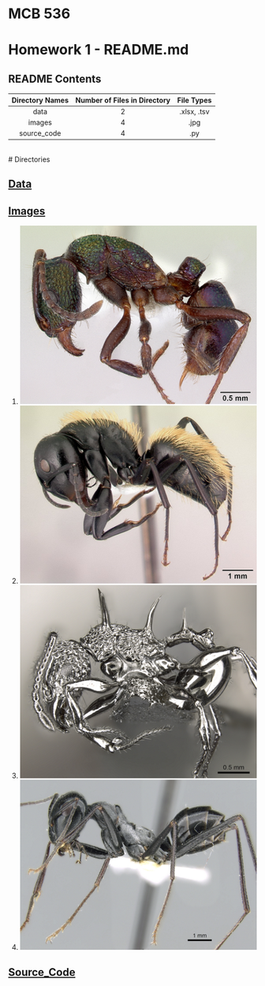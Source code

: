 # MCB 536

# Homework 1 - README.md


## README Contents

  | Directory Names    | Number of Files in Directory | File Types |
  |:------------------:|:----------------------------:|:----------:| 
  | data               | 2                            | .xlsx, .tsv|
  | images             | 4                            | .jpg       |
  | source_code        | 4                            | .py        |
<br />
# Directories

## [Data](data)

## [Images](images)
1. ![pic1](images/casent_0172345_Rhytidoponera_metallica.jpg)
2. ![pic2](images/casent_0191696_Camponotus_darwinii.jpg)
3. ![pic3](images/casent_0901788_Acanthomyrmex_ferox_p_1_high.jpg)
4. ![pic4](images/casent_0906296_Cataglyphis_fortis_p_1_high.jpg)

## [Source_Code](source_code) 
